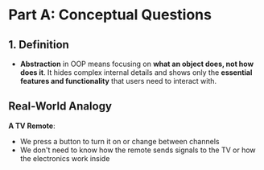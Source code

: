 # Part A: Conceptual Questions
## 1. Definition
- **Abstraction** in OOP means focusing on **what an object does, not how does it**. It hides complex internal details and shows only the **essential features and functionality** that users need to interact with.
## **Real-World Analogy**
**A TV Remote**: 
- We press a button to turn it on or change between channels
- We don't need to know how the remote sends signals to the TV or how the electronics work inside
